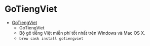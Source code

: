 # GoTiengViet
- [GoTiengViet](https://www.trankynam.com/gotv/)
  -  GoTiengViet
  - Bộ gõ tiếng Việt miễn phí tốt nhất trên Windows và Mac OS X.
  - `brew cask install gotiengviet`
